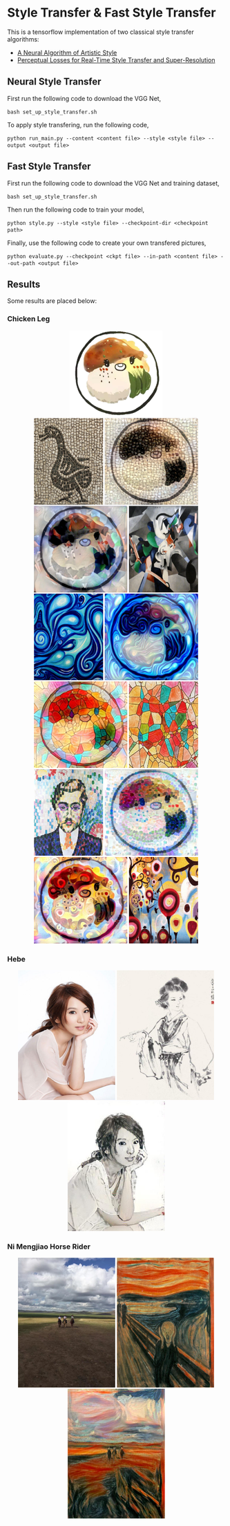 # Style Transfer & Fast Style Transfer

This is a tensorflow implementation of two classical style transfer algorithms:
* [A Neural Algorithm of Artistic Style](https://arxiv.org/pdf/1508.06576v2.pdf)
* [Perceptual Losses for Real-Time Style Transfer and Super-Resolution](http://cs.stanford.edu/people/jcjohns/eccv16/)

## Neural Style Transfer
First run the following code to download the VGG Net,
```
bash set_up_style_transfer.sh
```

To apply style transfering, run the following code,
```
python run_main.py --content <content file> --style <style file> --output <output file>
```

## Fast Style Transfer
First run the following code to download the VGG Net and training dataset,
```
bash set_up_style_transfer.sh
```
Then run the following code to train your model,
```
python style.py --style <style file> --checkpoint-dir <checkpoint path>

```
Finally, use the following code to create your own transfered pictures,
```
python evaluate.py --checkpoint <ckpt file> --in-path <content file> --out-path <output file>
```

## Results
Some results are placed below:

### Chicken Leg
<div align='center'>
<img src = "https://raw.githubusercontent.com/hzxsnczpku/rebbyousentaizan/master/examples/jt_raw.JPG" height="200px">
</div>

<div align = 'center'>
<img src = "https://raw.githubusercontent.com/hzxsnczpku/rebbyousentaizan/master/examples/jt_1_sty.jpg" width='160px' height = '200px'></a>
<img src = "https://raw.githubusercontent.com/hzxsnczpku/rebbyousentaizan/master/examples/jt_1.jpg" height = '200px'>
<img src = "https://raw.githubusercontent.com/hzxsnczpku/rebbyousentaizan/master/examples/jt_2.jpg"  height = '200px'>
<img src = "https://raw.githubusercontent.com/hzxsnczpku/rebbyousentaizan/master/examples/jt_2_sty.jpg"  width='160px' height = '200px'></a>
<br>
<img src = "https://raw.githubusercontent.com/hzxsnczpku/rebbyousentaizan/master/examples/jt_3_sty.jpg" width='160px' height = '200px'></a>
<img src = "https://raw.githubusercontent.com/hzxsnczpku/rebbyousentaizan/master/examples/jt_3.jpg" height = '200px'>
<img src = "https://raw.githubusercontent.com/hzxsnczpku/rebbyousentaizan/master/examples/jt_4.jpg"  height = '200px'>
<img src = "https://raw.githubusercontent.com/hzxsnczpku/rebbyousentaizan/master/examples/jt_4_sty.jpeg"  width='160px' height = '200px'></a>
<br>
<img src = "https://raw.githubusercontent.com/hzxsnczpku/rebbyousentaizan/master/examples/jt_5_sty.jpg" width='160px' height = '200px'></a>
<img src = "https://raw.githubusercontent.com/hzxsnczpku/rebbyousentaizan/master/examples/jt_5.jpg" height = '200px'>
<img src = "https://raw.githubusercontent.com/hzxsnczpku/rebbyousentaizan/master/examples/jt_6.jpg"  height = '200px'>
<img src = "https://raw.githubusercontent.com/hzxsnczpku/rebbyousentaizan/master/examples/jt_6_sty.jpg" width='160px' height = '200px'></a>
<br>
</div>

### Hebe
<div align = 'center'>
<img src = "https://raw.githubusercontent.com/hzxsnczpku/rebbyousentaizan/master/examples/hebe.jpg" width='225px' height = '300px'></a>
<img src = "https://raw.githubusercontent.com/hzxsnczpku/rebbyousentaizan/master/examples/hebe_sty.jpeg" width='225px' height = '300px'>
<img src = "https://raw.githubusercontent.com/hzxsnczpku/rebbyousentaizan/master/examples/hebe_after.jpg" width='225px' height = '300px'>
<br>
</div>

### Ni Mengjiao Horse Rider
<div align = 'center'>
<img src = "https://raw.githubusercontent.com/hzxsnczpku/rebbyousentaizan/master/examples/horse.jpeg"width='225px' height = '300px'></a>
<img src = "https://raw.githubusercontent.com/hzxsnczpku/rebbyousentaizan/master/examples/horse_sty.jpg" width='225px' height = '300px'>
<img src = "https://raw.githubusercontent.com/hzxsnczpku/rebbyousentaizan/master/examples/horse_after.jpg"  width='225px' height = '300px'>
<br>
</div>
